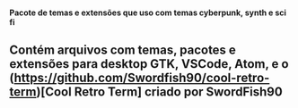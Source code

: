 

#### Pacote de temas e extensões que uso com temas cyberpunk, synth e sci fi


## Contém arquivos com temas, pacotes e extensões para desktop GTK, VSCode, Atom, e o (https://github.com/Swordfish90/cool-retro-term)[Cool Retro Term] criado por SwordFish90
